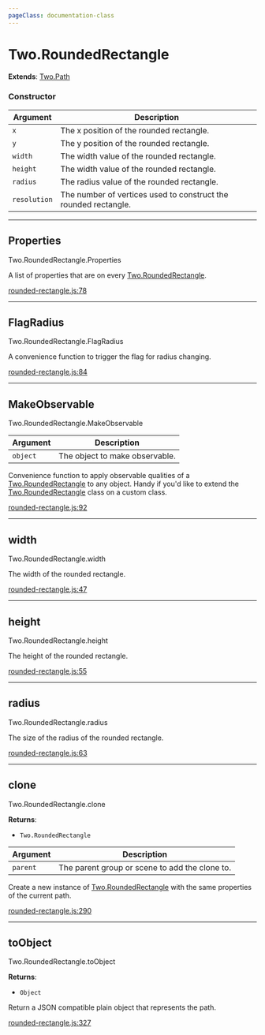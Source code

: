 ```yaml
---
pageClass: documentation-class
---
```


# Two.RoundedRectangle


<div class="extends">

__Extends__: [Two.Path](/documentation/path/)

</div>





<div class="meta">
  <custom-button text="Source" type="source" href="https://github.com/jonobr1/two.js/blob/dev/src/shapes/rounded-rectangle.js" />
</div>



### Constructor


| Argument | Description |
| ---- | ----------- |
|  `x`  | The x position of the rounded rectangle. |
|  `y`  | The y position of the rounded rectangle. |
|  `width`  | The width value of the rounded rectangle. |
|  `height`  | The width value of the rounded rectangle. |
|  `radius`  | The radius value of the rounded rectangle. |
|  `resolution`  | The number of vertices used to construct the rounded rectangle. |



---

<div class="static member ">

## Properties
<span class="longname">Two.RoundedRectangle.Properties</span>








<div class="properties">

A list of properties that are on every [Two.RoundedRectangle](/documentation/roundedrectangle).

</div>








<div class="meta">

  [rounded-rectangle.js:78](https://github.com/jonobr1/two.js/blob/dev/src/shapes/rounded-rectangle.js#L78)

</div>






</div>



---

<div class="static member ">

## FlagRadius
<span class="longname">Two.RoundedRectangle.FlagRadius</span>








<div class="properties">

A convenience function to trigger the flag for radius changing.

</div>








<div class="meta">

  [rounded-rectangle.js:84](https://github.com/jonobr1/two.js/blob/dev/src/shapes/rounded-rectangle.js#L84)

</div>






</div>



---

<div class="static function ">

## MakeObservable
<span class="longname">Two.RoundedRectangle.MakeObservable</span>










<div class="params">

| Argument | Description |
| ---- | ----------- |
|  `object`  | The object to make observable. |
</div>




<div class="description">

Convenience function to apply observable qualities of a [Two.RoundedRectangle](/documentation/roundedrectangle) to any object. Handy if you'd like to extend the [Two.RoundedRectangle](/documentation/roundedrectangle) class on a custom class.

</div>



<div class="meta">

  [rounded-rectangle.js:92](https://github.com/jonobr1/two.js/blob/dev/src/shapes/rounded-rectangle.js#L92)

</div>






</div>



---

<div class="instance member ">

## width
<span class="longname">Two.RoundedRectangle.width</span>








<div class="properties">

The width of the rounded rectangle.

</div>








<div class="meta">

  [rounded-rectangle.js:47](https://github.com/jonobr1/two.js/blob/dev/src/shapes/rounded-rectangle.js#L47)

</div>






</div>



---

<div class="instance member ">

## height
<span class="longname">Two.RoundedRectangle.height</span>








<div class="properties">

The height of the rounded rectangle.

</div>








<div class="meta">

  [rounded-rectangle.js:55](https://github.com/jonobr1/two.js/blob/dev/src/shapes/rounded-rectangle.js#L55)

</div>






</div>



---

<div class="instance member ">

## radius
<span class="longname">Two.RoundedRectangle.radius</span>








<div class="properties">

The size of the radius of the rounded rectangle.

</div>








<div class="meta">

  [rounded-rectangle.js:63](https://github.com/jonobr1/two.js/blob/dev/src/shapes/rounded-rectangle.js#L63)

</div>






</div>



---

<div class="instance function ">

## clone
<span class="longname">Two.RoundedRectangle.clone</span>




<div class="returns">

__Returns__:



+ `Two.RoundedRectangle`




</div>







<div class="params">

| Argument | Description |
| ---- | ----------- |
|  `parent`  | The parent group or scene to add the clone to. |
</div>




<div class="description">

Create a new instance of [Two.RoundedRectangle](/documentation/roundedrectangle) with the same properties of the current path.

</div>



<div class="meta">

  [rounded-rectangle.js:290](https://github.com/jonobr1/two.js/blob/dev/src/shapes/rounded-rectangle.js#L290)

</div>






</div>



---

<div class="instance function ">

## toObject
<span class="longname">Two.RoundedRectangle.toObject</span>




<div class="returns">

__Returns__:



+ `Object`




</div>










<div class="description">

Return a JSON compatible plain object that represents the path.

</div>



<div class="meta">

  [rounded-rectangle.js:327](https://github.com/jonobr1/two.js/blob/dev/src/shapes/rounded-rectangle.js#L327)

</div>






</div>


